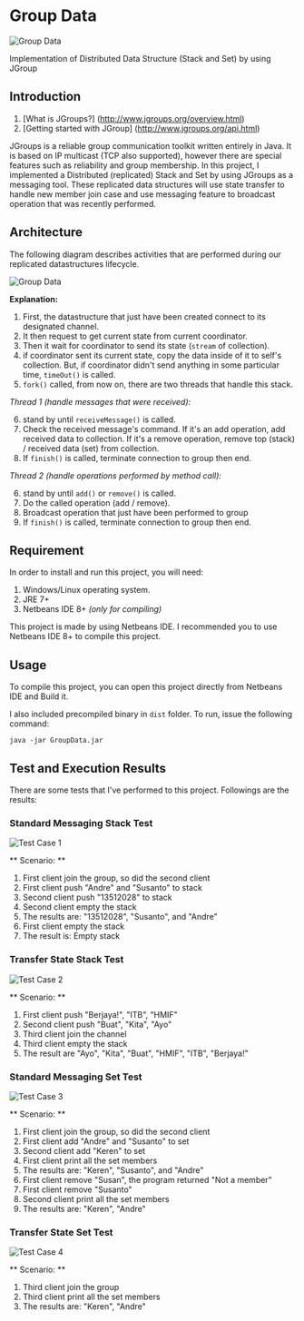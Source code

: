 # Group Data
![Group Data](/../screenshoots/screenshoots/activitydiagram.png?raw=true "Group Data")

Implementation of Distributed Data Structure (Stack and Set) by using JGroup

## Introduction
1. [What is JGroups?] (http://www.jgroups.org/overview.html)
2. [Getting started with JGroup] (http://www.jgroups.org/api.html)

JGroups is a reliable group communication toolkit written entirely in Java. It is based on IP multicast (TCP also supported), however there are special features such as reliability and group membership. In this project, I implemented a Distributed (replicated) Stack and Set by using JGroups as a messaging tool. These replicated data structures will use state transfer to handle new member join case and use messaging feature to broadcast operation that was recently performed.

## Architecture
The following diagram describes activities that are performed during our replicated datastructures lifecycle.

![Group Data](/../screenshoots/screenshoots/activitydiagram.png?raw=true "Group Data")

**Explanation:**

1. First, the datastructure that just have been created connect to its designated channel. 
2. It then request to get current state from current coordinator.
3. Then it wait for coordinator to send its state (`stream` of collection).
4. if coordinator sent its current state, copy the data inside of it to self's collection. But, if coordinator didn't send anything in some particular time, `timeOut()` is called.
5. `fork()` called, from now on, there are two threads that handle this stack.

*Thread 1 (handle messages that were received):*

6. stand by until `receiveMessage()` is called.
7. Check the received message's command. If it's an add operation, add received data to collection. If it's a remove operation, remove top (stack) / received data (set) from collection.
8. If `finish()` is called, terminate connection to group then end.

*Thread 2 (handle operations performed by method call):*

6. stand by until `add()` or `remove()` is called.
7. Do the called operation (add / remove).
8. Broadcast operation that just have been performed to group
9. If `finish()` is called, terminate connection to group then end.

## Requirement
In order to install and run this project, you will need:

1. Windows/Linux operating system.
2. JRE 7+
3. Netbeans IDE 8+ *(only for compiling)*

This project is made by using Netbeans IDE. I recommended you to use Netbeans IDE 8+ to compile this project.

## Usage
To compile this project, you can open this project directly from Netbeans IDE and Build it.

I also included precompiled binary in `dist` folder. To run, issue the following command:
```
java -jar GroupData.jar
```

## Test and Execution Results
There are some tests that I've performed to this project. Followings are the results:

### Standard Messaging Stack Test
![Test Case 1](/../screenshoots/screenshoots/tc1.JPG?raw=true "Test Case 1")

** Scenario: **

1. First client join the group, so did the second client
2. First client push "Andre" and "Susanto" to stack
3. Second client push "13512028" to stack
4. Second client empty the stack
5. The results are: "13512028", "Susanto", and "Andre"
6. First client empty the stack
7. The result is: Empty stack

### Transfer State Stack Test
![Test Case 2](/../screenshoots/screenshoots/tc2.JPG?raw=true "Test Case 2")

** Scenario: **

1. First client push "Berjaya!", "ITB", "HMIF"
2. Second client push "Buat", "Kita", "Ayo"
3. Third client join the channel
4. Third client empty the stack
5. The result are "Ayo", "Kita", "Buat", "HMIF", "ITB", "Berjaya!"

### Standard Messaging Set Test
![Test Case 3](/../screenshoots/screenshoots/tc3.JPG?raw=true "Test Case 3")

** Scenario: **

1. First client join the group, so did the second client
2. First client add "Andre" and "Susanto" to set
3. Second client add "Keren" to set
4. First client print all the set members
5. The results are: "Keren", "Susanto", and "Andre"
6. First client remove "Susan", the program returned "Not a member"
7. First client remove "Susanto"
8. Second client print all the set members
9. The results are: "Keren", "Andre"

### Transfer State Set Test
![Test Case 4](/../screenshoots/screenshoots/tc4.JPG?raw=true "Test Case 4")

** Scenario: **

1. Third client join the group
2. Third client print all the set members
3. The results are: "Keren", "Andre"
